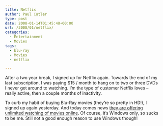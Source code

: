 ```yaml
---
title: Netflix
author: Paul Cutler
type: post
date: 2008-01-14T01:45:48+00:00
url: /2008/01/netflix/
categories:
  - Entertainment
  - Movies
tags:
  - blu-ray
  - Movies
  - netflix

---
```

After a two year break, I signed up for Netflix again. Towards the end of my last subscription, I was paying $15 / month to hang on to two or three DVDs I never got around to watching. I&#8217;m the type of customer Netflix loves &#8211; really active, then a couple months of inactivity.

To curb my habit of buying Blu-Ray movies (they&#8217;re so pretty in HD!), I signed up again yesterday. And today comes news [they are offering unlimited watching of movies online][1]. Of course, it&#8217;s Windows only, so sucks to be me. Still not a good enough reason to use Windows though!

 [1]: http://http://ap.google.com/article/ALeqM5hmWhbax4gS2VJut9cNnpBf2DlwwwD8U55DF00